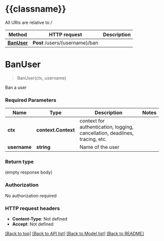 # {{classname}}

All URIs are relative to */*

Method | HTTP request | Description
------------- | ------------- | -------------
[**BanUser**](BanUserApi.md#BanUser) | **Post** /users/{username}/ban | 

# **BanUser**
> BanUser(ctx, username)


Ban a user

### Required Parameters

Name | Type | Description  | Notes
------------- | ------------- | ------------- | -------------
 **ctx** | **context.Context** | context for authentication, logging, cancellation, deadlines, tracing, etc.
  **username** | **string**| Name of the user | 

### Return type

 (empty response body)

### Authorization

No authorization required

### HTTP request headers

 - **Content-Type**: Not defined
 - **Accept**: Not defined

[[Back to top]](#) [[Back to API list]](../README.md#documentation-for-api-endpoints) [[Back to Model list]](../README.md#documentation-for-models) [[Back to README]](../README.md)

